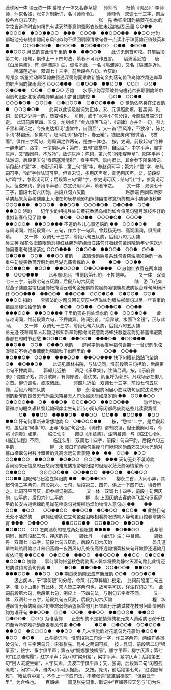 <!-- { "loadSidebar": true } -->
蕊珠闲一体
瑞云浓一体
番枪子一体又名春草碧
　
师师令　　杨慎《词品》：李师师，汴京名妓，张先为制新词，名《师师令》。
　　师师令　双调七十三字，前后段各六句五仄韵　　　　　　　　　　　　　　张　先
香钿宝珥韵拂菱花如水韵学妆皆道称时宜句粉色有读天然春意韵蜀彩衣长胜未起韵纵乱云垂
○○●●　●○○○●　●○○●●○○　●●●　○○○●　●●○○○●●　●●○○
地韵　　都城池苑夸桃李韵问东风何似韵不须回扇障清歌句唇一点读小于珠蕊韵正值残英和
●　　　○○○●○○●　●○○○●　●○○●●○○　○●●　●○○●　●●○○○
月坠韵寄此情千里韵
●●　●●○○●
 　　此词无别首可校。其前后段第二句、结句，俱作上一下四句法，填者不可泛作五言。 
　
隔浦莲近拍　　唐《白居易集》，有《隔浦莲》曲，调名本此，一名《隔浦莲》，又名《隔浦莲近》。
　　隔浦莲近拍　双调七十三字，前后段各八句、六仄韵　　　　　　　　　　　　周邦彦
新篁摇动翠葆韵曲径通深窈韵夏果收新脆句金丸落句惊飞鸟韵浓霭迷岸草韵蛙声闹韵骤雨鸣池
⊙○⊙●●●　◎●○○●　●●⊙○●　○○◎　⊙⊙●　⊙●○●●　○○●　◎●○○
沼韵　　水亭小韵浮萍破处句檐花帘影颠倒韵纶巾羽扇句困卧北窗清晓韵屏里吴山梦自到韵惊
●　　　◎○●　○○●●　⊙○⊙●○●　⊙○◎●　◎●◎○○●　⊙●○○●●●　⊙
觉韵依然身在江表韵
●　⊙○⊙●○●
 　　此词以此调及赵词为正体，宋、元俱照此填，若吴词、陆词、彭词之少押一韵，皆变格也。　坊刻，或于“水亭小”句分段，今照赵彦端词订定。　此词前段第四、五句，坊刻或作“金丸惊落飞鸟”，《词律》亦并作一句，引方千里和词证之，今按史达祖词“虚堂中，自回互”，又一首“西风净，不放冷”，陈允平词“林幽乐，多禽鸟”，赵闻礼词“杨花扑，春云暖”，钱应庚词“微微落，飞檐雨”，俱作三字两句，则周词之作两句，是亦一体也。　按，史词，前段起句“洛神一醉未醒”，洛字、一字俱仄声；第四、五句“虚堂中，自回互”，中字平声，自字仄声，又“西风静，不放冷”，放词仄声；陈词，第六句“斜阳堤畔草”，阳字平声；陆游词，后段第五句“零落塞鸿清影”，零字平声。谱内据此，其余参下所采诸词。　前段起句“翠”字，参彭词可平；第二句“径”字，参赵词可平；第六句“霭”字，参陈词可平，“岸”字参陆词可平。但查宋词，多用仄声者，宜仍用仄声。又，前段结句“鸣”字，参彭词可仄；后段第三句“颠”字，参史词可仄；结句“江”字，参吴词可仄。但查宋词，多用平声者，亦宜仍用平声，填者审之。 
　　又一体　双调七十三字，前段七句六仄韵，后段八句六仄韵　　　　　　　　　赵彦端
西风吹断梦草韵起来芙蓉老韵座上人谁在句辰参疏影相照韵幽馆寒意悄韵檐声小韵醉语秋屏
○○○●●●　●○○○●　●●○○●　○○○●○●　○●○●●　○○●　●●○○
晓韵　　记年少韵相携胜处句黄花香满乌帽韵如今将见句璧月琼枝空好韵准拟新春待见了韵
●　　　●○●　○○●●　○○○●○●　○○○●　●●○○○●　●●○○●●●
不道韵些儿心事还恼韵
●●　○○○●○●
 　　此与周词同，惟前段第四、五句，作六字一句异。曾觌杨无咎、高观国词，俱照此填。 
　　又一体　双调七十三字，前段八句五仄韵，后段八句六仄韵　　　　　　　　　吴文英
榴花依旧照眼韵愁褪红丝腕韵梦绕烟江路句汀菰绿句薰风晚韵年少惊送远韵吴蚕老句恨绪萦抽
○○○●●●　○●○○●　●●○○●　○○●　○○●　○●○●●　○○●　●●○○
茧韵　　旅情懒韵扁舟系处句青帘浊酒须换韵一番重午句旋买香蒲浮醆韵新月湖光荡素练韵人
●　　　●○●　○○●●　○○●●○●　●○○●　●●○○○●　○●○○●●●　○
散韵红衣香在两岸韵
●　○○○●●●
 　　此与周词同，惟前段第七句，不押韵异。 
　　又一体　双调七十三字，前段七句五仄韵，后段八句六仄韵　　　　　　　　　陆　游
飞花如趁燕子韵直度帘栊里韵帐掩香云暖句金笼鹦鹉惊起韵凝恨慵梳洗韵妆台畔句蘸粉纤纤
○○○●●●　●●○○●　●●○○●　○○○●○●　○●○○●　○○●　●●○○
指韵　　宝钗坠韵才醒又困句厌厌中酒滋味韵墙头柳暗句过尽一年春事韵罨画高楼怕独倚韵
●　　　●○●　○○●●　○○●●○●　○○●●　●●●○○●　●●○○●●●
千里韵孤舟何处烟水韵
○●　○○○●○●
 　　此与赵词同，惟前段第六句，不押韵异。陆词别首，“烟霏散，水面飞金镜”，正与此同。 
　　又一体　双调七十三字，前段七句六仄韵，后段八句五仄韵　　　　　　　　　彭元逊
夜寒晴早人起韵见柳知新翠韵撼树试花意韵两蜂狂救堕蕊韵见著羞懒避韵春都在句时节到愁
●○○●○●　●●○○●　●●●○●　●○○●●●　●●○●●　○○●　○●●○
地韵　　屏间字韵香痕半搯句误期一一曾记韵朱弦漫锁句不会近番慵脆韵强踏秋千似醉里韵
●　　　○○●　○○●●　●○●●○●　○○●●　●●●○○●　●●○○●●●
扶下句眼花跕跕飞坠韵
○●　●○●●○●
 　　此词见凤林书院，与陆词同，惟前段第三句押韵，后段第七句不押韵异。 
　
郭郎儿近拍　　调见《乐章集》，注仙吕调。按，《乐府雅录》：傀儡子戏，其引歌舞，有郭郎者，善优笑，闾里呼为郭郎，凡戏场必在俳儿之首。柳词调名，或取诸此。
　　郭郎儿近拍　双调七十三字，前段七句五仄韵，后段八句四仄韵　　　　　　　柳　永
帝里韵闲居小曲深坊句庭院沈沈朱户闭韵新霁韵畏景天气韵薰风帘幕无人句永昼厌厌如度岁韵
●●　○○●●○○　○●○○○●●　○●　●●○●　○○○●○○　●●○○○●●
　　　愁悴韵枕簟微凉句睡久辗转慵起韵砚席尘生句新诗小阕句等闲都尽废韵这些儿读寂寞情
　　　○●　●●○○　●●●●○●　●●○○　○○●●　●○○●●　●○○　●●○
怀句何事新来常恁地韵
○　○●○○○●●
 　　按，“愁悴”二字，是后段起句，盖后结“何事”句，正与“永昼”句合也。《词律》谓有脱误，但无他阕可考，今照《词耎》点定。 
　
临江仙引　　调见《乐章集》，注南吕调，与《临江仙令》、《临江仙慢》不同。
　　临江仙引　双调七十四字，前段十句四平韵，后段六句三平韵　　　　　　　　柳　永
渡口句向晚句乘瘦马句陟崇冈韵西郊又送秋光韵对暮山横翠句衬残叶飘黄韵凭高念远句素景楚
●●　●●　○◎●　●○○　○○●●○○　●●○○●　●○●○○　⊙○◎●　●●●
天句无处不凄凉韵　　香闺别来无信息句云愁雨恨难忘韵指帝城归路句但烟水茫茫韵凝情望断
⊙　○●●○○　　　⊙⊙◎○○●●　○○●●○○　●●○○●　●○●○○　○○●●
泪眼句尽日独立斜阳韵
●●　●◎●●○○
 　　柳永二首，大同小异，其起句俱二字两句，前段第六、七句，后段第三、四句，俱上一下四句法，填者审之。此词可平可仄，即参柳词别首。 
　　又一体　双调七十四字，前段十句两仄韵、四平韵，后段六句三平韵　　　　　柳　永
上国仄韵去客韵停飞盖句促离筵平韵长安古道绵绵韵见岸花啼露句对堤柳愁烟韵物情人意句向
●●　　●●　○○●　●○○　　○○●●○○　●●○○●　●○●○○　●○○●　●
此触目句无处不凄然韵　　醉拥征骖犹伫立句盈盈泪眼相看韵况绣帏人静句更山馆春寒韵今宵
●●●　○●●○○　　　●●○○○●●　○○●●○○　●●○○●　●○●○○　○○
怎向漏永句顿成两处孤眠韵
●●●●　●○●●○○
 　　此与前词同，惟前段起二句，押仄韵异。 
　
碧牡丹　　《金词》注：中吕调。
　　碧牡丹　双调七十四字，前段七句五仄韵，后段八句六仄韵　　　　　　　　　晏几道
翠袖疏纨扇韵凉叶催归燕韵一夜西风句几处伤高怀远韵细菊枝头句开嫩香还遍韵月痕依旧庭
●●○○●　○●○○●　●●○○　●●○○○●　●●○○　○●○○●　●○○●○
院韵　　事何限韵怅望秋色晚韵离人鬓华将换韵静忆天涯句路比此情还短韵试约鸾笺句传素
●　　　●○●　●●○●●　○○●○○●　●●○○　●●●○○●　●●○○　○●
期良愿韵南云应有新雁韵
○○●　○○○●○●
 　　汲古阁本，于“事何限”句分段，今照《花草粹编》校定。　此词前段第二句五字，惟《小山集》有此体，宋人皆三字两句也，故可平可仄，详注程词之下。　此词前段第六句、后段第七句，例应上一下四句法，与别句五字者不同。 
　　又一体　双调七十五字，前段九句五仄韵，后段九句六仄韵　　　　　　　　　程　垓
睡起情无著韵晓雨尽句春寒弱韵酒盏飘零句几日顿疏行乐韵试数花枝句问此情何若韵为谁开句
●●○○●　◎◎●　○○●　●●○○　●●◎○⊙●　●●○○　◎●○○●　◎○⊙
为谁落韵　　正愁却韵不是花情薄韵花元笑人萧索韵旧观千红句至今冷梦难托韵燕麦春风句更
●○●　　　●○●　◎●○○●　○○●○○●　●●○○　●⊙◎◎○●　●●○○　●
几人惊觉韵对花羞句为花恶韵
●○○●　●○○　●○●
 　　此与晏词同，惟前段第二句添一字，作三字两句，两结句各摊破句法，作三字两句异。宋有张先、晁补之两词可校。　按，晁词，前段第二句“银筝燕”，银字、筝字俱平声；第五句“婀娜腰肢柳细”，腰字平声，柳字仄声；第七句“红浪随鸳履”，红字平声；第八句“梁州紧”，梁字平声，紧字仄声；后段第五句“困人流波生媚”，人字仄声，流波二字俱平声；又，张词，后段第二句“闲照孤鸾戏”，闲字平声。谱内可平可仄据此。　又按。晁词，前后段第七句，“红浪随鸳履”、“眼乱尊中翠”，不作上一下四句法，不若张词“敛黛眉横翠”、“但暮云千里”，为合格也。 
　
百媚娘　　调见张先词集，取词中“百媚等应天乞与”句为名。
